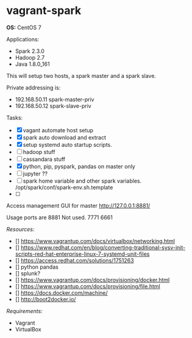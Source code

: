 # vagrant-spark

**OS:** CentOS 7

Applications: 
- Spark 2.3.0
- Hadoop 2.7
- Java 1.8.0_161

This will setup two hosts, a spark master and a spark slave.

Private addressing is:
- 192.168.50.11 spark-master-priv
- 192.168.50.12 spark-slave-priv

Tasks:
- [x] vagant automate host setup
- [x] spark auto download and extract
- [x] setup systemd auto startup scripts.
- [ ] hadoop stuff
- [ ] cassandara stuff
- [x] python, pip, pyspark, pandas  on master only
- [ ] jupyter ??
- [ ] spark home variable and other spark variables. /opt/spark/conf/spark-env.sh.template
- [ ] 


Access management GUI for master http://127.0.0.1:8881/


Usage ports are 8881
Not used. 7771 6661

*Resources:*
- [] https://www.vagrantup.com/docs/virtualbox/networking.html
- [] https://www.redhat.com/en/blog/converting-traditional-sysv-init-scripts-red-hat-enterprise-linux-7-systemd-unit-files
- [] https://access.redhat.com/solutions/1751263
- [] python pandas
- [] splunk?
- [] https://www.vagrantup.com/docs/provisioning/docker.html
- [] https://www.vagrantup.com/docs/provisioning/file.html
- [] https://docs.docker.com/machine/
- [] http://boot2docker.io/

*Requirements:*
- Vagrant
- VirtualBox
